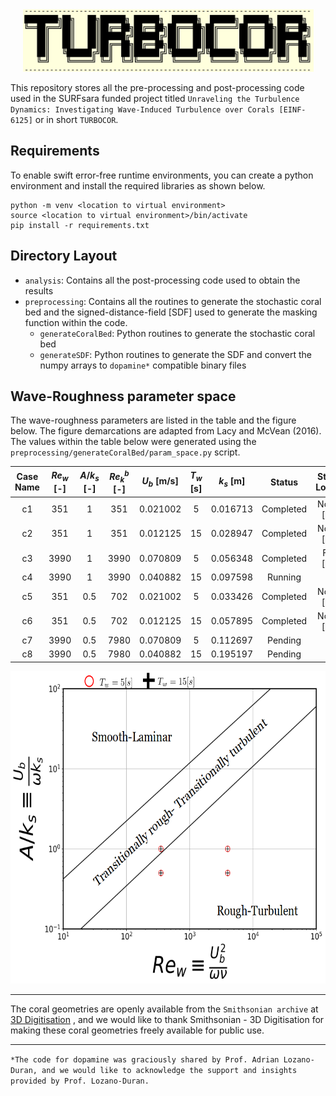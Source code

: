 <!--- the logo -->
<center><img src="assets/turbocorLogo.png" height=100></center>  

This repository stores all the pre-processing and post-processing code used in the SURFsara funded project titled `Unraveling the Turbulence Dynamics: Investigating Wave-Induced Turbulence over Corals [EINF-6125]` or in short `TURBOCOR`.

## Requirements
To enable swift error-free runtime environments, you can create a python environment and install the required libraries as shown below.
```  
python -m venv <location to virtual environment>
source <location to virtual environment>/bin/activate
pip install -r requirements.txt
```

## Directory Layout

- `analysis`: Contains all the post-processing code used to obtain the results
- `preprocessing`: Contains all the routines to generate the stochastic coral bed and the signed-distance-field [SDF] used to generate the masking function within the code.  
    - `generateCoralBed`: Python routines to generate the stochastic coral bed
    - `generateSDF`: Python routines to generate the SDF and convert the numpy arrays to `dopamine*` compatible binary files

## Wave-Roughness parameter space

The wave-roughness parameters are listed in the table and the figure below. The figure demarcations are adapted from Lacy and McVean (2016). The values within the table below were generated using the `preprocessing/generateCoralBed/param_space.py` script.

| Case Name | $Re_w$ [-] | $A/k_s$ [-] | $Re_k^b$ [-] | $U_b$ [m/s] | $T_w$ [s] | $k_s$ [m] | Status | Storage Location | Backup |
|:---------:|:----:|:-------:|:-----:|:-----------:|:---------:|:---------:|:---------:|:--------------:|:--------:|
| c1        | 351  |    1    | 351 |  0.021002    |    5      | 0.016713  | Completed | Noether [sto2] | ICT storage |
| c2        | 351  |    1    | 351 |  0.012125    |    15     | 0.028947  | Completed | Noether [sto2] | ICT storage |
| c3        | 3990 |    1    | 3990 |  0.070809    |    5      | 0.056348  | Completed | Foote [data]  | Pending     |
| c4        | 3990 |    1    | 3990 |  0.040882    |    15     | 0.097598  | Running   | surf           | Pending     |
| c5        | 351  |    0.5  | 702 |  0.021002    |    5      | 0.033426  | Completed | Noether [sto1] | ICT storage |
| c6        | 351  |    0.5  | 702 |  0.012125    |    15     | 0.057895  | Completed | Noether [sto1] | ICT storage |
| c7        | 3990 |    0.5  | 7980 |  0.070809    |    5      | 0.112697  | Pending   |                |             |     
| c8        | 3990 |    0.5  | 7980 | 0.040882    |    15     | 0.195197  | Pending   |                |             |

<img src="assets/pspace.png" height=500>

<hr>

The coral geometries are openly available from the `Smithsonian archive` at [3D Digitisation] , and we would like to thank Smithsonian - 3D Digitisation for making these coral geometries freely available for public use.

<hr>

`*The code for dopamine was graciously shared by Prof. Adrian Lozano-Duran, and we would like to acknowledge the support and insights provided by Prof. Lozano-Duran.`


[3D Digitisation]:https://3d.si.edu/corals



